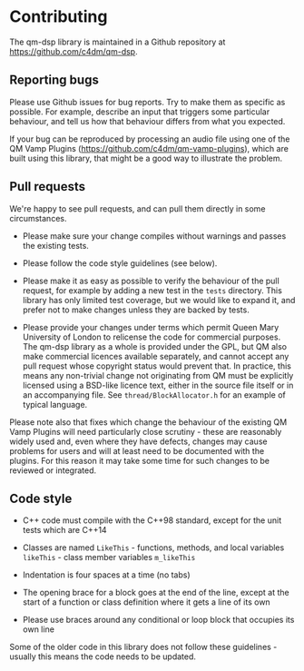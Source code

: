 
Contributing
============

The qm-dsp library is maintained in a Github repository at
https://github.com/c4dm/qm-dsp.


Reporting bugs
--------------

Please use Github issues for bug reports. Try to make them as specific
as possible. For example, describe an input that triggers some
particular behaviour, and tell us how that behaviour differs from what
you expected.

If your bug can be reproduced by processing an audio file using one of
the QM Vamp Plugins (https://github.com/c4dm/qm-vamp-plugins), which
are built using this library, that might be a good way to illustrate
the problem.


Pull requests
-------------

We're happy to see pull requests, and can pull them directly in some
circumstances.

 * Please make sure your change compiles without warnings and passes
   the existing tests.

 * Please follow the code style guidelines (see below).

 * Please make it as easy as possible to verify the behaviour of the
   pull request, for example by adding a new test in the `tests`
   directory. This library has only limited test coverage, but we
   would like to expand it, and prefer not to make changes unless they
   are backed by tests.

 * Please provide your changes under terms which permit Queen Mary
   University of London to relicense the code for commercial
   purposes. The qm-dsp library as a whole is provided under the GPL,
   but QM also make commercial licences available separately, and
   cannot accept any pull request whose copyright status would prevent
   that. In practice, this means any non-trivial change not
   originating from QM must be explicitly licensed using a BSD-like
   licence text, either in the source file itself or in an
   accompanying file. See `thread/BlockAllocator.h` for an example of
   typical language.

Please note also that fixes which change the behaviour of the existing
QM Vamp Plugins will need particularly close scrutiny - these are
reasonably widely used and, even where they have defects, changes may
cause problems for users and will at least need to be documented with
the plugins. For this reason it may take some time for such changes to
be reviewed or integrated.


Code style
----------

 * C++ code must compile with the C++98 standard, except for the unit
   tests which are C++14

 * Classes are named `LikeThis` - functions, methods, and local
   variables `likeThis` - class member variables `m_likeThis`

 * Indentation is four spaces at a time (no tabs)

 * The opening brace for a block goes at the end of the line, except
   at the start of a function or class definition where it gets a line
   of its own

 * Please use braces around any conditional or loop block that
   occupies its own line

Some of the older code in this library does not follow these
guidelines - usually this means the code needs to be updated.

